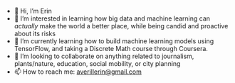 - 👋 Hi, I’m Erin
- 👀 I’m interested in learning how big data and machine learning can *actually* make the world a better place, while being candid and proactive about its risks
- 🌱 I’m currently learning how to build machine learning models using TensorFlow, and taking a Discrete Math course through Coursera.
- 💞️ I’m looking to collaborate on anything related to journalism, plants/nature, education, social mobility, or city planning
- 📫 How to reach me: averillerin@gmail.com

<!---
erinaverchill/erinaverchill is a ✨ special ✨ repository because its `README.md` (this file) appears on your GitHub profile.
You can click the Preview link to take a look at your changes.
--->
